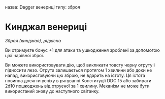 назва: Dagger венериці типу: зброя

# Кинджал венериці
_Зброя (кинджал), рідкісна_

Ви отримуєте бонус +1 для атаки та ушкодження зроблені за допомогою цієї чарівної зброї.

Ви можете використовувати дію, щоб викликати товсту чорну отруту і підносити лезо. Отрута залишається протягом 1 хвилини або доки не напад, використовуючи цю зброю, не вдарить на істоту. Ця істота повинна досягти успіху в рятуванні Конституції DDC 15 або забирати 2d10 пошкоджень від отруєної за 1 хвилину. Механізм не може бути використаний знову до наступного світанку. 